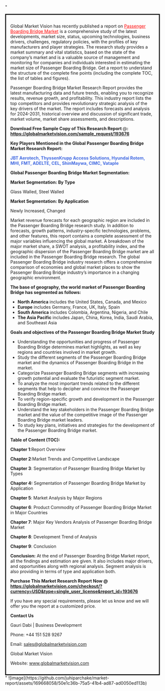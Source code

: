 "<div style='border: 3px solid black; padding: 1em;'>

Global Market Vision has recently published a report on <a style='color: #ff0000;' href='https://globalmarketvision.com/reports/global-passenger-boarding-bridge-market/193676'>Passenger Boarding Bridge Market</a> is a comprehensive study of the latest developments, market size, status, upcoming technologies, business drivers, challenges, regulatory policies, with the profiles of key manufacturers and player strategies. The research study provides a market summary and vital statistics, based on the state of the company’s market and is a valuable source of management and monitoring for companies and individuals interested in estimating the market size of Passenger Boarding Bridge. Get a report to understand the structure of the complete fine points (including the complete TOC, the list of tables and figures).

Passenger Boarding Bridge Market Research Report provides the latest manufacturing data and future trends, enabling you to recognize results, revenue growth, and profitability. This industry report lists the top competitors and provides revolutionary strategic analysis of the key drivers of the market. The report includes forecasts and analysis for 2024-2031, historical overview and discussion of significant trade, market volume, market share assessments, and descriptions.

<strong>Download Free Sample Copy of This Research Report </strong>@<strong>:</strong><strong> <a style='color: #ff0000;' href='https://globalmarketvision.com/sample_request/193676?utm_source=linkedinPulse&utm_medium=Juhi&utm_campaign=Juhi'><strong>https://globalmarketvision.com/sample_request/193676</strong></a></strong>

<strong>Key Players Mentioned in the Global Passenger Boarding Bridge Market Research Report:</strong>

<strong style='color: #4169e1;'>JBT Aerotech, ThyssenKrupp Access Solutions, Hyundai Rotem, MHI, FMT, ADELTE, CEL, ShinMaywa, CIMC, Vataple</strong>

<strong>Global Passenger Boarding Bridge Market Segmentation:</strong>

<strong>Market Segmentation: By Type</strong>

Glass Walled, Steel Walled

<strong>Market Segmentation: By Application</strong>

Newly Increased, Changed

Market revenue forecasts for each geographic region are included in the Passenger Boarding Bridge research study. In addition to forecasts, growth patterns, industry-specific technologies, problems, and other features, this report contains a complete assessment of the major variables influencing the global market. A breakdown of the major market share, a SWOT analysis, a profitability index, and the geographic dispersion of the Passenger Boarding Bridge market are all included in the Passenger Boarding Bridge research. The global Passenger Boarding Bridge industry research offers a comprehensive comparison of economies and global market places to show the Passenger Boarding Bridge industry’s importance in a changing geographic environment.

<strong>The base of geography, the world market of Passenger Boarding Bridge has segmented as follows:</strong>
<ul>
  <li><strong>North America</strong> includes the United States, Canada, and Mexico</li>
  <li><strong>Europe</strong> includes Germany, France, UK, Italy, Spain</li>
  <li><strong>South America</strong> includes Colombia, Argentina, Nigeria, and Chile</li>
  <li><strong>The Asia Pacific</strong> includes Japan, China, Korea, India, Saudi Arabia, and Southeast Asia</li>
</ul>
<strong>Goals and objectives of the Passenger Boarding Bridge Market Study</strong>
<ul>
  <li>Understanding the opportunities and progress of Passenger Boarding Bridge determines market highlights, as well as key regions and countries involved in market growth.</li>
  <li>Study the different segments of the Passenger Boarding Bridge market and the dynamics of Passenger Boarding Bridge in the market.</li>
  <li>Categorize Passenger Boarding Bridge segments with increasing growth potential and evaluate the futuristic segment market.</li>
  <li>To analyze the most important trends related to the different segments that help to decipher and convince the Passenger Boarding Bridge market.</li>
  <li>To verify region-specific growth and development in the Passenger Boarding Bridge market.</li>
  <li>Understand the key stakeholders in the Passenger Boarding Bridge market and the value of the competitive image of the Passenger Boarding Bridge market leaders.</li>
  <li>To study key plans, initiatives and strategies for the development of the Passenger Boarding Bridge market.</li>
</ul>
<strong>Table of Content (TOC): </strong>

<strong>Chapter 1</strong>:Report Overview

<strong>Chapter 2</strong>:Market Trends and Competitive Landscape

<strong>Chapter 3</strong>: Segmentation of Passenger Boarding Bridge Market by Types

<strong>Chapter 4:</strong> Segmentation of Passenger Boarding Bridge Market by Application

<strong>Chapter 5</strong>: Market Analysis by Major Regions

<strong>Chapter 6</strong>: Product Commodity of Passenger Boarding Bridge Market in Major Countries

<strong>Chapter 7</strong>: Major Key Vendors Analysis of Passenger Boarding Bridge Market

<strong>Chapter 8</strong>: Development Trend of Analysis

<strong>Chapter 9</strong>: Conclusion

<strong>Conclusion:</strong> At the end of Passenger Boarding Bridge Market report, all the findings and estimation are given. It also includes major drivers, and opportunities along with regional analysis. Segment analysis is also providing in terms of type and application both.

<strong>Purchase This Market Research Report Now @</strong><strong> <strong><a style='color: #ff0000;' href='https://globalmarketvision.com/checkout/?currency=USD&type=single_user_license&report_id=193676?utm_source=linkedinPulse&utm_medium=Juhi&utm_campaign=Juhi'>https://globalmarketvision.com/checkout/?currency=USD&type=single_user_license&report_id=193676</a></strong>
</strong>

If you have any special requirements, please let us know and we will offer you the report at a customized price.

<strong>Contact Us</strong>

Gauri Dabi | Business Development

Phone: +44 151 528 9267

Email: <a href='mailto:sales@globalmarketvision.com'>sales@globalmarketvision.com</a>

Global Market Vision

Website: <a href='http://www.globalmarketvision.com/'>www.globalmarketvision.com</a>

</div>"
![image](https://github.com/juhiparchake/market-report/assets/169668058/50e1c36b-75a5-41b4-ad87-ad0050ed113b)
